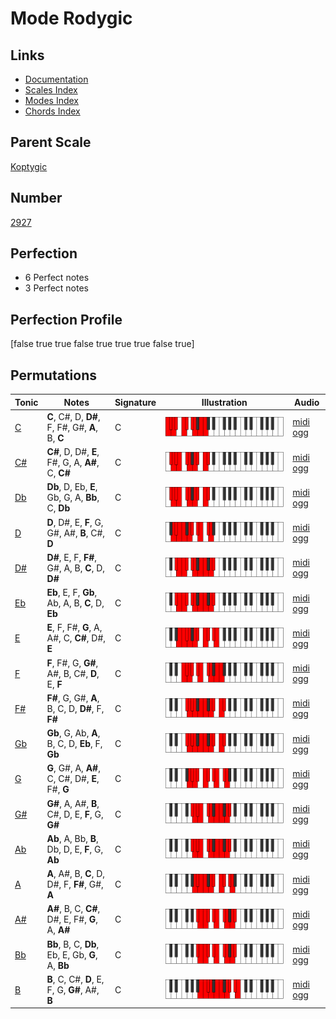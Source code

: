 # Mode Rodygic

## Links

- [Documentation](index.md)
- [Scales Index](Scales.md)
- [Modes Index](Modes.md)
- [Chords Index](Chords.md)

## Parent Scale

[Koptygic](ScaleKoptygic.md)

## Number

[2927](https://ianring.com/musictheory/scales/2927)

## Perfection

- 6 Perfect notes
- 3 Perfect notes

## Perfection Profile

[false true true false true true true false true]

## Permutations

| Tonic | Notes | Signature | Illustration | Audio |
|-------|-------|-----------|--------------|-------|
| [C](ModeCNaturalRodygic.md) | **C**, C#, D, **D#**, F, F#, G#, **A**, B, **C** | C | ![CNaturalRodygic](ModeCNaturalRodygic.png) | [midi](ModeCNaturalRodygic.mid) [ogg](ModeCNaturalRodygic.ogg) |
| [C#](ModeCSharpRodygic.md) | **C#**, D, D#, **E**, F#, G, A, **A#**, C, **C#** | C | ![CSharpRodygic](ModeCSharpRodygic.png) | [midi](ModeCSharpRodygic.mid) [ogg](ModeCSharpRodygic.ogg) |
| [Db](ModeDFlatRodygic.md) | **Db**, D, Eb, **E**, Gb, G, A, **Bb**, C, **Db** | C | ![DFlatRodygic](ModeDFlatRodygic.png) | [midi](ModeDFlatRodygic.mid) [ogg](ModeDFlatRodygic.ogg) |
| [D](ModeDNaturalRodygic.md) | **D**, D#, E, **F**, G, G#, A#, **B**, C#, **D** | C | ![DNaturalRodygic](ModeDNaturalRodygic.png) | [midi](ModeDNaturalRodygic.mid) [ogg](ModeDNaturalRodygic.ogg) |
| [D#](ModeDSharpRodygic.md) | **D#**, E, F, **F#**, G#, A, B, **C**, D, **D#** | C | ![DSharpRodygic](ModeDSharpRodygic.png) | [midi](ModeDSharpRodygic.mid) [ogg](ModeDSharpRodygic.ogg) |
| [Eb](ModeEFlatRodygic.md) | **Eb**, E, F, **Gb**, Ab, A, B, **C**, D, **Eb** | C | ![EFlatRodygic](ModeEFlatRodygic.png) | [midi](ModeEFlatRodygic.mid) [ogg](ModeEFlatRodygic.ogg) |
| [E](ModeENaturalRodygic.md) | **E**, F, F#, **G**, A, A#, C, **C#**, D#, **E** | C | ![ENaturalRodygic](ModeENaturalRodygic.png) | [midi](ModeENaturalRodygic.mid) [ogg](ModeENaturalRodygic.ogg) |
| [F](ModeFNaturalRodygic.md) | **F**, F#, G, **G#**, A#, B, C#, **D**, E, **F** | C | ![FNaturalRodygic](ModeFNaturalRodygic.png) | [midi](ModeFNaturalRodygic.mid) [ogg](ModeFNaturalRodygic.ogg) |
| [F#](ModeFSharpRodygic.md) | **F#**, G, G#, **A**, B, C, D, **D#**, F, **F#** | C | ![FSharpRodygic](ModeFSharpRodygic.png) | [midi](ModeFSharpRodygic.mid) [ogg](ModeFSharpRodygic.ogg) |
| [Gb](ModeGFlatRodygic.md) | **Gb**, G, Ab, **A**, B, C, D, **Eb**, F, **Gb** | C | ![GFlatRodygic](ModeGFlatRodygic.png) | [midi](ModeGFlatRodygic.mid) [ogg](ModeGFlatRodygic.ogg) |
| [G](ModeGNaturalRodygic.md) | **G**, G#, A, **A#**, C, C#, D#, **E**, F#, **G** | C | ![GNaturalRodygic](ModeGNaturalRodygic.png) | [midi](ModeGNaturalRodygic.mid) [ogg](ModeGNaturalRodygic.ogg) |
| [G#](ModeGSharpRodygic.md) | **G#**, A, A#, **B**, C#, D, E, **F**, G, **G#** | C | ![GSharpRodygic](ModeGSharpRodygic.png) | [midi](ModeGSharpRodygic.mid) [ogg](ModeGSharpRodygic.ogg) |
| [Ab](ModeAFlatRodygic.md) | **Ab**, A, Bb, **B**, Db, D, E, **F**, G, **Ab** | C | ![AFlatRodygic](ModeAFlatRodygic.png) | [midi](ModeAFlatRodygic.mid) [ogg](ModeAFlatRodygic.ogg) |
| [A](ModeANaturalRodygic.md) | **A**, A#, B, **C**, D, D#, F, **F#**, G#, **A** | C | ![ANaturalRodygic](ModeANaturalRodygic.png) | [midi](ModeANaturalRodygic.mid) [ogg](ModeANaturalRodygic.ogg) |
| [A#](ModeASharpRodygic.md) | **A#**, B, C, **C#**, D#, E, F#, **G**, A, **A#** | C | ![ASharpRodygic](ModeASharpRodygic.png) | [midi](ModeASharpRodygic.mid) [ogg](ModeASharpRodygic.ogg) |
| [Bb](ModeBFlatRodygic.md) | **Bb**, B, C, **Db**, Eb, E, Gb, **G**, A, **Bb** | C | ![BFlatRodygic](ModeBFlatRodygic.png) | [midi](ModeBFlatRodygic.mid) [ogg](ModeBFlatRodygic.ogg) |
| [B](ModeBNaturalRodygic.md) | **B**, C, C#, **D**, E, F, G, **G#**, A#, **B** | C | ![BNaturalRodygic](ModeBNaturalRodygic.png) | [midi](ModeBNaturalRodygic.mid) [ogg](ModeBNaturalRodygic.ogg) |
